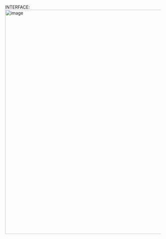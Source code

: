 INTERFACE: 
  <img width="861" height="725" alt="image" src="https://github.com/user-attachments/assets/314c6aa9-a5b7-4c92-a0d2-766b75cf8ed1" />
